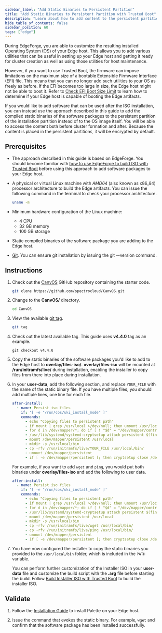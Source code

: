```yaml
---
sidebar_label: "Add Static Binaries to Persistent Partition"
title: "Add Static Binaries to Persistent Partition with Trusted Boot"
description: "Learn about how to add content to the persistent partition of your Edge host with Trusted Boot."
hide_table_of_contents: false
sidebar_position: 60
tags: ["edge"]
---
```


During EdgeForge, you are able to customize the resulting installed Operating System (OS) of your Edge host. This allows
you to add various utilities that can be useful in setting up your Edge host and getting it ready for cluster creation
as well as using those utilities for host maintenance.

However, if you want to use Trusted Boot, the firmware can impose limitations on the maximum size of a bootable
Extensible Firmware Interface (EFI) file. This means that you can no longer add such utilities to your OS as freely as
before. If the EFI becomes too large in size, the Edge host might not be able to boot it. Refer to
[Check EFI Boot Size Limit](./check-efi-limit.md) to learn how to determine if your Edge host is capable of booting the
Edge artifacts.

If you would like to add software that can be used after the ISO installation, you can instead use the approach
described in this guide to add the compiled static binaries of the software packages to the persistent partition of the
installation partition instead of to the OS image itself. You will be able to access the content both before cluster
formation and after. Because the content is placed in the persistent partitions, it will be encrypted by default.

## Prerequisites

- The approach described in this guide is based on EdgeForge. You should become familiar with
  [how to use EdgeForge to build ISO with Trusted Boot](./build-trusted-iso.md) before using this approach to add
  software packages to your Edge host.

- A physical or virtual Linux machine with _AMD64_ (also known as x86_64) processor architecture to build the Edge
  artifacts. You can issue the following command in the terminal to check your processor architecture.

  ```bash
  uname -m
  ```

- Minimum hardware configuration of the Linux machine:

  - 4 CPU
  - 32 GB memory
  - 100 GB storage

- Static compiled binaries of the software package you are adding to the Edge host.

- [Git](https://cli.github.com/manual/installation). You can ensure git installation by issuing the git --version
  command.

## Instructions

1. Check out the [CanvOS](https://github.com/spectrocloud/CanvOS.git) GitHub repository containing the starter code.

   ```bash
   git clone https://github.com/spectrocloud/CanvOS.git
   ```

2. Change to the **CanvOS/** directory.

   ```bash
   cd CanvOS
   ```

3. View the available [git tag](https://github.com/spectrocloud/CanvOS/tags).

   ```bash
   git tag
   ```

4. Check out the latest available tag. This guide uses **v4.4.0** tag as an example.

   ```shell
   git checkout v4.4.0
   ```

5. Copy the static binaries of the software packages you'd like to add to the Edge host to **overlay/files-iso/**.
   **overlay/files-iso** will be mounted at **/run/initramfs/live/** during installation, enabling the installer to copy
   files from there into place during installation.

6. In your **user-data**, add the following section, and replace `YOUR_FILE` with the name of the static binary file. If
   you have multiple files, you should add multiple lines, one line for each file.

   ```yaml {11}
   after-install:
     - name: Persist iso files
       if: '[ -e "/run/cos/uki_install_mode" ]'
       commands:
         - echo "Copying files to persistent path"
         - if mount | grep /usr/local >/dev/null; then umount /usr/local; fi
         - for d in /dev/mapper/*; do if [ ! "$d" = "/dev/mapper/control" ]; then cryptsetup close $d; fi; done
         - /usr/lib/systemd/systemd-cryptsetup attach persistent $(findfs PARTLABEL=persistent) - tpm2-device=auto
         - mount /dev/mapper/persistent /usr/local
         - mkdir -p /usr/local/bin
         - cp -rfv /run/initramfs/live/YOUR_FILE /usr/local/bin/
         - umount /dev/mapper/persistent
         - if [ -e /dev/mapper/persistent ]; then cryptsetup close /dev/mapper/persistent; fi
   ```

   For example, if you want to add `wget` and `ping`, you would put both binaries under **overlay/files-iso** and add
   the following to user data.

   ```yaml {11}
   after-install:
     - name: Persist iso files
       if: '[ -e "/run/cos/uki_install_mode" ]'
       commands:
         - echo "Copying files to persistent path"
         - if mount | grep /usr/local >/dev/null; then umount /usr/local; fi
         - for d in /dev/mapper/*; do if [ ! "$d" = "/dev/mapper/control" ]; then cryptsetup close $d; fi; done
         - /usr/lib/systemd/systemd-cryptsetup attach persistent $(findfs PARTLABEL=persistent) - tpm2-device=auto
         - mount /dev/mapper/persistent /usr/local
         - mkdir -p /usr/local/bin
         - cp -rfv /run/initramfs/live/wget /usr/local/bin/
         - cp -rfv /run/initramfs/live/ping /usr/local/bin/
         - umount /dev/mapper/persistent
         - if [ -e /dev/mapper/persistent ]; then cryptsetup close /dev/mapper/persistent; fi
   ```

7. You have now configured the installer to copy the static binaries you provided to the `/usr/local/bin` folder, which
   is included in the `PATH` variable.

   You can perform further customization of the Installer ISO in your **user-data** file and customize the build script
   with the **.arg** file before starting the build. Follow
   [Build Installer ISO with Trusted Boot](./build-trusted-iso.md) to build the installer ISO.

## Validate

1. Follow the [Installation Guide](../deployment-day2/install.md) to install Palette on your Edge host.

2. Issue the command that evokes the static binary. For example, `wget` and confirm that the software package has been
   installed successfully.
